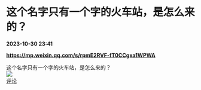 # 这个名字只有一个字的火车站，是怎么来的？

**2023-10-30 23:41**

**https://mp.weixin.qq.com/s/rpmE2RVF-fT0CCgxa1WPWA**

这个名字只有一个字的火车站，是怎么来的？  
![](https://img3.chouti.com/CHOUTI_231030_11A83F9DEB894417B62986E9791370C5.png)  
[评论](https://m.chouti.com/link/40452556)